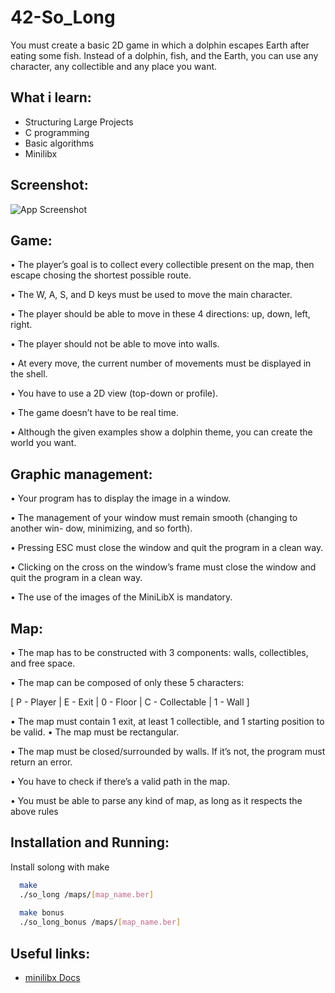 
# 42-So_Long

You must create a basic 2D game in which a dolphin escapes Earth after eating some fish. Instead of a dolphin, fish, and the Earth, you can use any
character, any collectible and any place you want.

## What i learn:
 - Structuring Large Projects
 - C programming
 - Basic algorithms
 - Minilibx

## Screenshot:
![App Screenshot](https://i.imgur.com/exiohV2.gif)

## Game:

• The player’s goal is to collect every collectible present on the map, then escape
chosing the shortest possible route.

• The W, A, S, and D keys must be used to move the main character.

• The player should be able to move in these 4 directions: up, down, left, right.

• The player should not be able to move into walls.

• At every move, the current number of movements must be displayed in the shell.

• You have to use a 2D view (top-down or profile).

• The game doesn’t have to be real time.

• Although the given examples show a dolphin theme, you can create the world you want.

## Graphic management:

• Your program has to display the image in a window.

• The management of your window must remain smooth (changing to another win-
  dow, minimizing, and so forth).

• Pressing ESC must close the window and quit the program in a clean way.

• Clicking on the cross on the window’s frame must close the window and quit the
program in a clean way.

• The use of the images of the MiniLibX is mandatory.

## Map:
• The map has to be constructed with 3 components: walls, collectibles, and free
space.

• The map can be composed of only these 5 characters:

[ P - Player | E - Exit | 0 - Floor | C - Collectable | 1 - Wall ]

• The map must contain 1 exit, at least 1 collectible, and 1 starting position to
be valid.
• The map must be rectangular.

• The map must be closed/surrounded by walls. If it’s not, the program must return
an error.

• You have to check if there’s a valid path in the map.

• You must be able to parse any kind of map, as long as it respects the above rules

## Installation and Running:

Install solong with make

```bash
  make
  ./so_long /maps/[map_name.ber]
  
  make bonus
  ./so_long_bonus /maps/[map_name.ber]
```

## Useful links:

 - [minilibx Docs](https://harm-smits.github.io/42docs/libs/minilibx)


